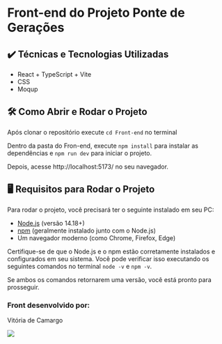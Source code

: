 # Front-end do Projeto Ponte de Gerações

## ✔️ Técnicas e Tecnologias Utilizadas

- React + TypeScript + Vite
- CSS
- Moqup


## 🛠️ Como Abrir e Rodar o Projeto

Após clonar o repositório execute `cd Front-end` no terminal

Dentro da pasta do Fron-end, execute `npm install` para instalar as dependências e `npm run dev` para iniciar o projeto.

Depois, acesse http://localhost:5173/ no seu navegador.


## 🖥️ Requisitos para Rodar o Projeto

Para rodar o projeto, você precisará ter o seguinte instalado em seu PC:

- [Node.js](https://nodejs.org/) (versão 14.18+)
- [npm](https://www.npmjs.com/) (geralmente instalado junto com o Node.js)
- Um navegador moderno (como Chrome, Firefox, Edge)

Certifique-se de que o Node.js e o npm estão corretamente instalados e configurados em seu sistema. Você pode verificar isso executando os seguintes comandos no terminal `node -v` e `npm -v`.

Se ambos os comandos retornarem uma versão, você está pronto para prosseguir.

### Front desenvolvido por: 
Vitória de Camargo 

<a href="https://www.linkedin.com/in/vpaesi/" target="_blank"><img loading="lazy" src="https://img.shields.io/badge/-LinkedIn-%230077B5?style=for-the-badge&logo=linkedin&logoColor=white" target="_blank"></a>   